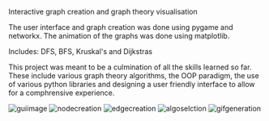 Interactive graph creation and graph theory visualisation

The user interface and graph creation was done using pygame and networkx. The animation of the graphs was done using matplotlib.

Includes: DFS, BFS, Kruskal's and Dijkstras

This project was meant to be a culmination of all the skills learned so far. These include various graph theory algorithms, the OOP paradigm, the use of various python libraries and designing a user friendly interface to allow for a comphrensive experience.

![guiimage](https://i.imgur.com/vJp6bDZ.png)
![nodecreation](https://i.imgur.com/CuCEsUb.png)
![edgecreation](https://i.imgur.com/RpTlad5.png)
![algoselction](https://i.imgur.com/kIsWwN4.png)
![gifgeneration](https://i.imgur.com/qiCHWRH.gif)
